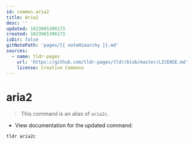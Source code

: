 ```yaml
---
id: common.aria2
title: Aria2
desc: ''
updated: 1623965306173
created: 1623965306173
isDir: false
gitNotePath: 'pages/{{ noteHiearchy }}.md'
sources:
  - name: tldr-pages
    url: 'https://github.com/tldr-pages/tldr/blob/master/LICENSE.md'
    license: Creative Commons
---
```

# aria2

> This command is an alias of `aria2c`.

- View documentation for the updated command:

`tldr aria2c`

